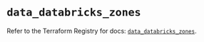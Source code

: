 # `data_databricks_zones`

Refer to the Terraform Registry for docs: [`data_databricks_zones`](https://registry.terraform.io/providers/databricks/databricks/1.82.0/docs/data-sources/zones).
